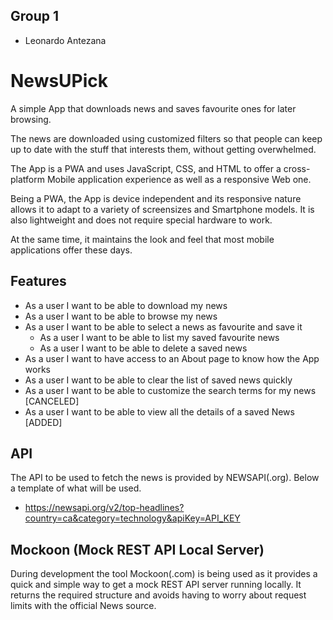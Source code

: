 ## Group 1

- Leonardo Antezana

# NewsUPick
A simple App that downloads news and saves favourite ones for later browsing.

The news are downloaded using customized filters so that people can keep up to date with the stuff that interests them, without getting overwhelmed.

The App is a PWA and uses JavaScript, CSS, and HTML to offer a cross-platform Mobile application experience as well as a responsive Web one.

Being a PWA, the App is device independent and its responsive nature allows it to adapt to a variety of screensizes and Smartphone models. It is also lightweight and does not require special hardware to work.

At the same time, it maintains the look and feel that most mobile applications offer these days.

## Features

- As a user I want to be able to download my news
- As a user I want to be able to browse my news
- As a user I want to be able to select a news as favourite and save it
    - As a user I want to be able to list my saved favourite news
    - As a user I want to be able to delete a saved news
- As a user I want to have access to an About page to know how the App works
- As a user I want to be able to clear the list of saved news quickly
- As a user I want to be able to customize the search terms for my news [CANCELED]
- As a user I want to be able to view all the details of a saved News [ADDED]

## API
The API to be used to fetch the news is provided by NEWSAPI(.org). Below a template of what will be used.

- https://newsapi.org/v2/top-headlines?country=ca&category=technology&apiKey=API_KEY

## Mockoon (Mock REST API Local Server)
During development the tool Mockoon(.com) is being used as it provides a quick and simple way to get a mock REST API server running locally. It returns the required structure and avoids having to worry about request limits with the official News source. 
